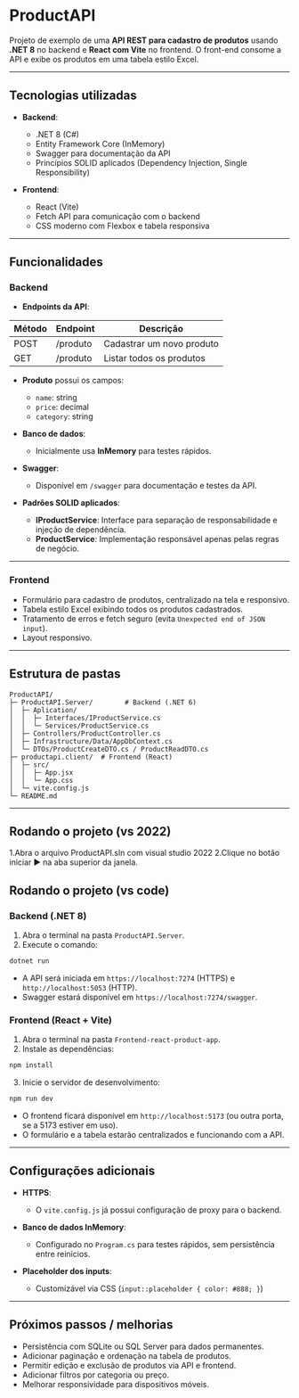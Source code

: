 # ProductAPI

Projeto de exemplo de uma **API REST para cadastro de produtos** usando **.NET 8** no backend e **React com Vite** no frontend. O front-end consome a API e exibe os produtos em uma tabela estilo Excel.

---

## Tecnologias utilizadas

- **Backend**:

  - .NET 8 (C#)
  - Entity Framework Core (InMemory)
  - Swagger para documentação da API
  - Princípios SOLID aplicados (Dependency Injection, Single Responsibility)

- **Frontend**:

  - React (Vite)
  - Fetch API para comunicação com o backend
  - CSS moderno com Flexbox e tabela responsiva

---

## Funcionalidades

### Backend

- **Endpoints da API**:

| Método | Endpoint | Descrição                 |
| ------ | -------- | ------------------------- |
| POST   | /produto | Cadastrar um novo produto |
| GET    | /produto | Listar todos os produtos  |

- **Produto** possui os campos:

  - `name`: string
  - `price`: decimal
  - `category`: string

- **Banco de dados**:
  - Inicialmente usa **InMemory** para testes rápidos.

- **Swagger**:
  - Disponível em `/swagger` para documentação e testes da API.

- **Padrões SOLID aplicados**:

  - **IProductService**: Interface para separação de responsabilidade e injeção de dependência.
  - **ProductService**: Implementação responsável apenas pelas regras de negócio.

---

### Frontend

- Formulário para cadastro de produtos, centralizado na tela e responsivo.
- Tabela estilo Excel exibindo todos os produtos cadastrados.
- Tratamento de erros e fetch seguro (evita `Unexpected end of JSON input`).
- Layout responsivo.

---

## Estrutura de pastas

```
ProductAPI/
├─ ProductAPI.Server/        # Backend (.NET 6)
│  ├─ Aplication/
│  │  ├─ Interfaces/IProductService.cs
│  │  └─ Services/ProductService.cs
│  ├─ Controllers/ProductController.cs
│  ├─ Infrastructure/Data/AppDbContext.cs
│  └─ DTOs/ProductCreateDTO.cs / ProductReadDTO.cs
├─ productapi.client/  # Frontend (React)
│  ├─ src/
│  │  ├─ App.jsx
│  │  └─ App.css
│  └─ vite.config.js
└─ README.md
```

---
## Rodando o projeto (vs 2022)

1.Abra o arquivo ProductAPI.sln com visual studio 2022
2.Clique no botão iniciar ▶ na aba superior da janela.

## Rodando o projeto (vs code)

### Backend (.NET 8)

1. Abra o terminal na pasta `ProductAPI.Server`.
2. Execute o comando:

```bash
dotnet run
```

- A API será iniciada em `https://localhost:7274` (HTTPS) e `http://localhost:5053` (HTTP).
- Swagger estará disponível em `https://localhost:7274/swagger`.

### Frontend (React + Vite)

1. Abra o terminal na pasta `Frontend-react-product-app`.
2. Instale as dependências:

```bash
npm install
```

3. Inicie o servidor de desenvolvimento:

```bash
npm run dev
```

- O frontend ficará disponível em `http://localhost:5173` (ou outra porta, se a 5173 estiver em uso).
- O formulário e a tabela estarão centralizados e funcionando com a API.

---

## Configurações adicionais

- **HTTPS**:

  - O `vite.config.js` já possui configuração de proxy para o backend.

- **Banco de dados InMemory**:

  - Configurado no `Program.cs` para testes rápidos, sem persistência entre reinícios.

- **Placeholder dos inputs**:

  - Customizável via CSS (`input::placeholder { color: #888; }`)

---

## Próximos passos / melhorias

- Persistência com SQLite ou SQL Server para dados permanentes.
- Adicionar paginação e ordenação na tabela de produtos.
- Permitir edição e exclusão de produtos via API e frontend.
- Adicionar filtros por categoria ou preço.
- Melhorar responsividade para dispositivos móveis.

